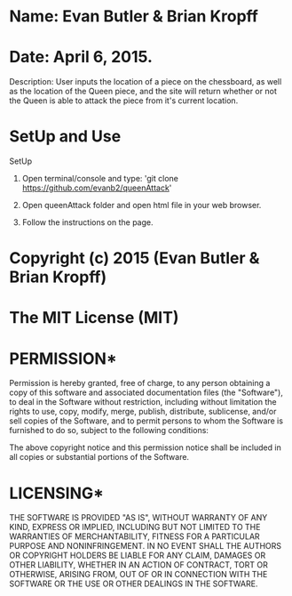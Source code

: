 # Name: Evan Butler & Brian Kropff
# Date: April 6, 2015.

Description: User inputs the location of a piece on the chessboard, as well as the location of the Queen piece, and the site will return whether or not the Queen is able to attack the piece from it's current location.

# SetUp and Use

SetUp

1. Open terminal/console and type: 'git clone https://github.com/evanb2/queenAttack'

2. Open queenAttack folder and open html file in your web browser.

3. Follow the instructions on the page.

# Copyright (c) 2015 (Evan Butler & Brian Kropff)

# The MIT License (MIT)

# PERMISSION*
Permission is hereby granted, free of charge, to any person obtaining a copy of
this software and associated documentation files (the "Software"), to deal in
the Software without restriction, including without limitation the rights to
use, copy, modify, merge, publish, distribute, sublicense, and/or sell copies
of the Software, and to permit persons to whom the Software is furnished to
do so, subject to the following conditions:

The above copyright notice and this permission notice shall be included in all
 copies or substantial portions of the Software.

# LICENSING*
THE SOFTWARE IS PROVIDED "AS IS", WITHOUT WARRANTY OF ANY KIND, EXPRESS OR
 IMPLIED, INCLUDING BUT NOT LIMITED TO THE WARRANTIES OF MERCHANTABILITY,
FITNESS FOR A PARTICULAR PURPOSE AND NONINFRINGEMENT. IN NO EVENT SHALL THE
AUTHORS OR COPYRIGHT HOLDERS BE LIABLE FOR ANY CLAIM, DAMAGES OR OTHER
LIABILITY, WHETHER IN AN ACTION OF CONTRACT, TORT OR OTHERWISE, ARISING
FROM, OUT OF OR IN CONNECTION WITH THE SOFTWARE OR THE USE OR OTHER
DEALINGS IN THE SOFTWARE.
